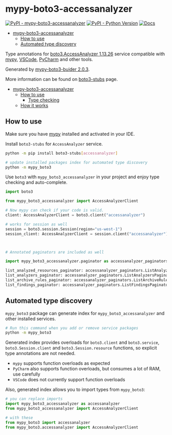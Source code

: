# mypy-boto3-accessanalyzer

[![PyPI - mypy-boto3-accessanalyzer](https://img.shields.io/pypi/v/mypy-boto3-accessanalyzer.svg?color=blue)](https://pypi.org/project/mypy-boto3-accessanalyzer)
[![PyPI - Python Version](https://img.shields.io/pypi/pyversions/mypy-boto3-accessanalyzer.svg?color=blue)](https://pypi.org/project/mypy-boto3-accessanalyzer)
[![Docs](https://img.shields.io/readthedocs/mypy-boto3-builder.svg?color=blue)](https://mypy-boto3-builder.readthedocs.io/)

- [mypy-boto3-accessanalyzer](#mypy-boto3-accessanalyzer)
  - [How to use](#how-to-use)
  - [Automated type discovery](#automated-type-discovery)


Type annotations for
[boto3.AccessAnalyzer 1.13.26](https://boto3.amazonaws.com/v1/documentation/api/1.13.26/reference/services/accessanalyzer.html#AccessAnalyzer) service
compatible with [mypy](https://github.com/python/mypy), [VSCode](https://code.visualstudio.com/),
[PyCharm](https://www.jetbrains.com/pycharm/) and other tools.

Generated by [mypy-boto3-buider 2.0.3](https://github.com/vemel/mypy_boto3_builder).

More information can be found on [boto3-stubs](https://pypi.org/project/boto3-stubs/) page.

- [mypy-boto3-accessanalyzer](#mypy-boto3-accessanalyzer)
  - [How to use](#how-to-use)
    - [Type checking](#type-checking)
  - [How it works](#how-it-works)

## How to use

Make sure you have [mypy](https://github.com/python/mypy) installed and activated in your IDE.

Install `boto3-stubs` for `AccessAnalyzer` service.

```bash
python -m pip install boto3-stubs[accessanalyzer]

# update installed packages index for automated type discovery
python -m mypy_boto3
```

Use `boto3` with `mypy_boto3_accessanalyzer` in your project and enjoy type checking and auto-complete.

```python
import boto3

from mypy_boto3_accessanalyzer import AccessAnalyzerClient

# Now mypy can check if your code is valid.
client: AccessAnalyzerClient = boto3.client("accessanalyzer")

# works for session as well
session = boto3.session.Session(region="us-west-1")
session_client: AccessAnalyzerClient = session.client("accessanalyzer")



# Annotated paginators are included as well

import mypy_boto3_accessanalyzer.paginator as accessanalyzer_paginators

list_analyzed_resources_paginator: accessanalyzer_paginators.ListAnalyzedResourcesPaginator = client.get_paginator("list_analyzed_resources")
list_analyzers_paginator: accessanalyzer_paginators.ListAnalyzersPaginator = client.get_paginator("list_analyzers")
list_archive_rules_paginator: accessanalyzer_paginators.ListArchiveRulesPaginator = client.get_paginator("list_archive_rules")
list_findings_paginator: accessanalyzer_paginators.ListFindingsPaginator = client.get_paginator("list_findings")
```

## Automated type discovery

`mypy_boto3` package can generate index for `mypy_boto3_accessanalyzer` and other installed services.

```bash
# Run this command when you add or remove service packages
python -m mypy_boto3
```

Generated index provides overloads for `boto3.client` and `boto3.service`,
`boto3.Session.client` and `boto3.Session.resource` functions,
so explicit type annotations are not needed.

- `mypy` supports function overloads as expected
- `PyCharm` also supports function overloads, but consumes a lot of RAM, use carefully
- `VSCode` does not currently support function overloads

Also, generated index allows you to import types from `mypy_boto3`:

```python
# you can replace imports
import mypy_boto3_accessanalyzer as accessanalyzer
from mypy_boto3_accessanalyzer import AccessAnalyzerClient

# with these
from mypy_boto3 import accessanalyzer
from mypy_boto3.accessanalyzer import AccessAnalyzerClient
```